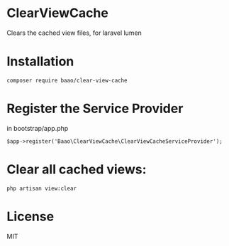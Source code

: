 # ClearViewCache
Clears the cached view files, for laravel lumen

# Installation
    composer require baao/clear-view-cache

# Register the Service Provider 
in bootstrap/app.php

    $app->register('Baao\ClearViewCache\ClearViewCacheServiceProvider');

# Clear all cached views:
    php artisan view:clear

# License

MIT 
 
